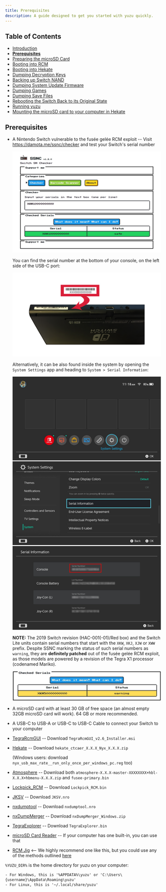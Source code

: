 ```yaml
---
title: Prerequisites
description: A guide designed to get you started with yuzu quickly.
---
```


## Table of Contents

* [Introduction](/quickstart/)
* [**Prerequisites**](/quickstart/prerequisites/)
* [Preparing the microSD Card](/quickstart/prepare-sd-card/)
* [Booting into RCM](/quickstart/boot-to-rcm/)
* [Booting into Hekate](/quickstart/boot-to-hekate/)
* [Dumping Decryption Keys](/quickstart/dump-keys/)
* [Backing up Switch NAND](/quickstart/nand-backup/)
* [Dumping System Update Firmware](/quickstart/dump-firmware/)
* [Dumping Games](/quickstart/dump-games/)
* [Dumping Save Files](/quickstart/dump-saves/)
* [Rebooting the Switch Back to its Original State](/quickstart/reboot-to-stock/)
* [Running yuzu](/quickstart/running-yuzu/)
* [Mounting the microSD card to your computer in Hekate](/quickstart/hekate-ums/)


## Prerequisites

* A Nintendo Switch vulnerable to the fusée gelée RCM exploit -- Visit <https://damota.me/ssnc/checker> and test your Switch's serial number

    ![Switch SN Checker](ssnc.jpeg)

    You can find the serial number at the bottom of your console, on the left side of the USB-C port:

    ![Serial Number Location](serial_switch.png)

    Alternatively, it can be also found inside the system by opening the `System Settings` app and heading to `System > Serial Information`:

    ![Selecting System Settings from the HOME Menu](home_menu.jpg)
    ![System Settings app](system_settings.jpg)
    ![Serial Information](serial_info.jpg)

    **NOTE:** The 2019 Switch revision (HAC-001(-01)/Red box) and the Switch Lite units contain serial numbers that start with the `XKW`, `XKJ`, `XJW` or `XWW` prefix. Despite SSNC marking the status of such serial numbers as `warning`, they are **definitely patched** out of the fusée gelée RCM exploit, as those models are powered by a revision of the Tegra X1 processor (codenamed Mariko).

    ![Mariko SSNC Example](mariko.jpeg)

* A microSD card with at least 30 GB of free space (an almost empty 32GB microSD card will work). 64 GB or more recommended.
* A USB-C to USB-A or USB-C to USB-C Cable to connect your Switch to your computer
* [TegraRcmGUI](https://github.com/eliboa/TegraRcmGUI/releases/latest) -- Download `TegraRcmGUI_v2.6_Installer.msi`
* [Hekate](https://github.com/CTCaer/hekate/releases/latest) -- Download `hekate_ctcaer_X.X.X_Nyx_X.X.X.zip`

    (Windows users: download `nyx_usb_max_rate__run_only_once_per_windows_pc.reg` too)
* [Atmosphere](https://github.com/Atmosphere-NX/Atmosphere/releases/latest) -- Download both `atmosphere-X.X.X-master-XXXXXXXX+hbl-X.X.X+hbmenu-X.X.X.zip` and `fusee-primary.bin`
* [Lockpick_RCM](https://github.com/shchmue/Lockpick_RCM/releases/latest) -- Download `Lockpick_RCM.bin`
* [JKSV](https://github.com/J-D-K/JKSV/releases/latest) -- Download `JKSV.nro`
* [nxdumptool](https://github.com/DarkMatterCore/nxdumptool/releases/latest) -- Download `nxdumptool.nro`
* [nxDumpMerger](https://github.com/emiyl/nxDumpMerger/releases/tag/v0.3.4) -- Download `nxDumpMerger_Windows.zip`
* [TegraExplorer](https://github.com/suchmememanyskill/TegraExplorer/releases/latest) -- Download `TegraExplorer.bin`
* [microSD Card Reader](https://www.amazon.com/dp/B006T9B6R2) -- If your computer has one built-in, you can use that
* [RCM Jig](https://www.amazon.com/dp/B07J9JJRRG) <-- We highly recommend one like this, but you could use any of the methods outlined [here](https://noirscape.github.io/RCM-Guide/)

`%YUZU_DIR%` is the home directory for yuzu on your computer:

    - For Windows, this is '%APPDATA%\yuzu' or 'C:\Users\{username}\AppData\Roaming\yuzu'
    - For Linux, this is '~/.local/share/yuzu'
